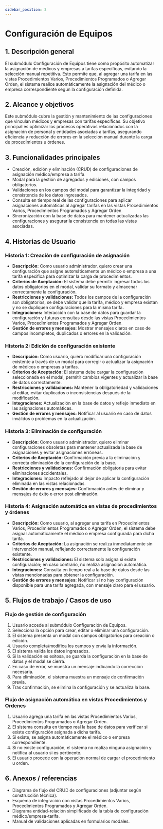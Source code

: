 ```yaml
---
sidebar_position: 2
---
```


# Configuración de Equipos

## 1. Descripción general

El submódulo Configuración de Equipos tiene como propósito automatizar la asignación de médicos y empresas a tarifas específicas, evitando la selección manual repetitiva. Esto permite que, al agregar una tarifa en las vistas Procedimientos Varios, Procedimientos Programados o Agregar Orden, el sistema realice automáticamente la asignación del médico o empresa correspondiente según la configuración definida.

## 2. Alcance y objetivos

Este submódulo cubre la gestión y mantenimiento de las configuraciones que vinculan médicos y empresas con tarifas específicas. Su objetivo principal es optimizar los procesos operativos relacionados con la asignación de personal y entidades asociadas a tarifas, asegurando eficiencia y reducción de errores en la selección manual durante la carga de procedimientos u órdenes.

## 3. Funcionalidades principales

- Creación, edición y eliminación (CRUD) de configuraciones de asignación médico/empresa a tarifa.
- Modal para la gestión de agregados y ediciones, con campos obligatorios.
- Validaciones en los campos del modal para garantizar la integridad y consistencia de los datos ingresados.
- Consulta en tiempo real de las configuraciones para aplicar asignaciones automáticas al agregar tarifas en las vistas Procedimientos Varios, Procedimientos Programados y Agregar Orden.
- Sincronización con la base de datos para mantener actualizadas las configuraciones y asegurar la consistencia en todas las vistas asociadas.

## 4. Historias de Usuario

### Historia 1: Creación de configuración de asignación

- **Descripción:** Como usuario administrador, quiero crear una configuración que asigne automáticamente un médico o empresa a una tarifa específica para optimizar la carga de procedimientos.
- **Criterios de Aceptación:** El sistema debe permitir ingresar todos los datos obligatorios en el modal, validar su formato y almacenar correctamente la configuración.
- **Restricciones y validaciones:** Todos los campos de la configuración son obligatorios, se debe validar que la tarifa, médico y empresa existan y no se dupliquen configuraciones para la misma tarifa.
- **Integraciones:** Interacción con la base de datos para guardar la configuración y futuras consultas desde las vistas Procedimientos Varios, Procedimientos Programados y Agregar Orden.
- **Gestión de errores y mensajes:** Mostrar mensajes claros en caso de campos incompletos, duplicados o errores en la validación.

### Historia 2: Edición de configuración existente

- **Descripción:** Como usuario, quiero modificar una configuración existente a través de un modal para corregir o actualizar la asignación de médicos o empresas a tarifas.
- **Criterios de Aceptación:** El sistema debe cargar la configuración seleccionada en el modal, permitir cambios vigentes y actualizar la base de datos correctamente.
- **Restricciones y validaciones:** Mantener la obligatoriedad y validaciones al editar, evitar duplicados o inconsistencias después de la modificación.
- **Integraciones:** Actualización en la base de datos y reflejo inmediato en las asignaciones automáticas.
- **Gestión de errores y mensajes:** Notificar al usuario en caso de datos inválidos o problemas en la actualización.

### Historia 3: Eliminación de configuración

- **Descripción:** Como usuario administrador, quiero eliminar configuraciones obsoletas para mantener actualizada la base de asignaciones y evitar asignaciones erróneas.
- **Criterios de Aceptación:** Confirmación previa a la eliminación y correcta eliminación de la configuración de la base.
- **Restricciones y validaciones:** Confirmación obligatoria para evitar eliminaciones accidentales.
- **Integraciones:** Impacto reflejado al dejar de aplicar la configuración eliminada en las vistas relacionadas.
- **Gestión de errores y mensajes:** Confirmación antes de eliminar y mensajes de éxito o error post eliminación.

### Historia 4: Asignación automática en vistas de procedimientos y órdenes

- **Descripción:** Como usuario, al agregar una tarifa en Procedimientos Varios, Procedimientos Programados o Agregar Orden, el sistema debe asignar automáticamente el médico o empresa configurada para dicha tarifa.
- **Criterios de Aceptación:** La asignación se realiza inmediatamente sin intervención manual, reflejando correctamente la configuración existente.
- **Restricciones y validaciones:** El sistema solo asigna si existe configuración; en caso contrario, no realiza asignación automática.
- **Integraciones:** Consulta en tiempo real a la base de datos desde las vistas mencionadas para obtener la configuración.
- **Gestión de errores y mensajes:** Notificar si no hay configuración disponible para una tarifa agregada, con mensaje claro para el usuario.

## 5. Flujos de trabajo / Casos de uso

### Flujo de gestión de configuración

1. Usuario accede al submódulo Configuración de Equipos.
2. Selecciona la opción para crear, editar o eliminar una configuración.
3. El sistema presenta un modal con campos obligatorios para creación o edición.
4. Usuario completa/modifica los campos y envía la información.
5. El sistema valida los datos ingresados.
6. Si la validación es exitosa, se guarda la configuración en la base de datos y el modal se cierra.
7. En caso de error, se muestra un mensaje indicando la corrección necesaria.
8. Para eliminación, el sistema muestra un mensaje de confirmación previa.
9. Tras confirmación, se elimina la configuración y se actualiza la base.

### Flujo de asignación automática en vistas Procedimientos y Ordenes

1. Usuario agrega una tarifa en las vistas Procedimientos Varios, Procedimientos Programados o Agregar Orden.
2. El sistema consulta en tiempo real la base de datos para verificar si existe configuración asignada a dicha tarifa.
3. Si existe, se asigna automáticamente el médico o empresa correspondiente.
4. Si no existe configuración, el sistema no realiza ninguna asignación y notifica al usuario si es pertinente.
5. El usuario procede con la operación normal de cargar el procedimiento u orden.

## 6. Anexos / referencias

- Diagrama de flujo del CRUD de configuraciones (adjuntar según construcción técnica).
- Esquema de integración con vistas Procedimientos Varios, Procedimientos Programados y Agregar Orden.
- Diagrama entidad-relación simplificado de la tabla de configuración médico/empresa-tarifa.
- Manual de validaciones aplicadas en formularios modales.
